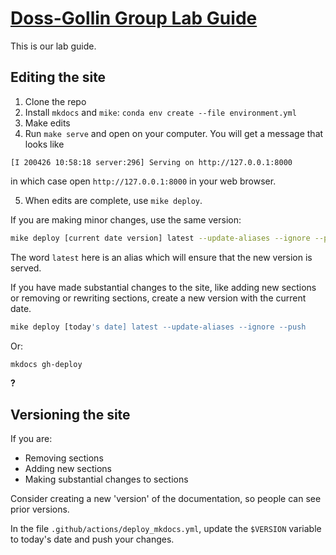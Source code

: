 # [Doss-Gollin Group Lab Guide](http://jdossgollin.github.io/lab-guide/)

This is our lab guide.

## Editing the site

1. Clone the repo
2. Install `mkdocs` and `mike`: `conda env create --file environment.yml`
3. Make edits
4. Run `make serve` and open on your computer. You  will get a message that looks like 
```
[I 200426 10:58:18 server:296] Serving on http://127.0.0.1:8000
```
in which case open `http://127.0.0.1:8000` in your web browser.

5. When edits are complete, use `mike deploy`.

If you are making minor changes, use the same version:

```bash
mike deploy [current date version] latest --update-aliases --ignore --push
```

The word `latest` here is an alias which will ensure that the new version is served.

If you have made substantial changes to the site, like adding new sections or removing or rewriting sections, create a new version with the current date.

```bash
mike deploy [today's date] latest --update-aliases --ignore --push
```
 
Or:

```bash
mkdocs gh-deploy
```

**?**

## Versioning the site

If you are:

* Removing sections
* Adding new sections
* Making substantial changes to sections

Consider creating a new 'version' of the documentation, so people can see prior versions.

In the file `.github/actions/deploy_mkdocs.yml`, update the `$VERSION` variable to today's date and push your changes.
